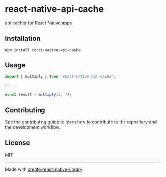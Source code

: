# react-native-api-cache

api cacher for React Native apps

## Installation

```sh
npm install react-native-api-cache
```

## Usage


```js
import { multiply } from 'react-native-api-cache';

// ...

const result = multiply(3, 7);
```


## Contributing

See the [contributing guide](CONTRIBUTING.md) to learn how to contribute to the repository and the development workflow.

## License

MIT

---

Made with [create-react-native-library](https://github.com/callstack/react-native-builder-bob)
